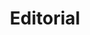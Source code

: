 ---
layout: category
taxonomy: Editorial
entries_layout: grid
title: Editorial
excerpt: "Artículos relativos al servidor Apache y cómo poder sacarle el máximo partido a sus configuraciones para tener un servidor web optimizado"
image:
  path: /images/covers/editorial.webp
  thumbnail: /images/covers/editorial.webp
  caption: Fotografía de [Jcomp](https://www.freepik.es/autor/jcomp)
search: false
---